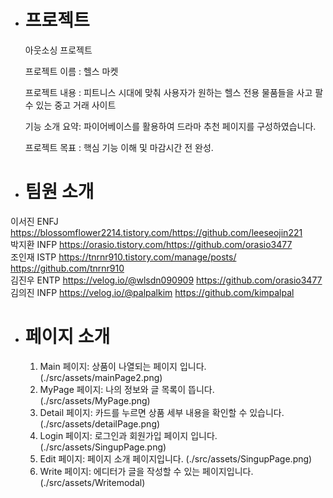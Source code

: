 - # 프로젝트

  아웃소싱 프로젝트

  프로젝트 이름 : 헬스 마켓

  프로젝트 내용 : 피트니스 시대에 맞춰 사용자가 원하는 헬스 전용 물품들을 사고 팔 수 있는 중고 거래 사이트


  기능 소개 요약: 파이어베이스를 활용하여 드라마 추천 페이지를 구성하였습니다.

  프로젝트 목표 : 핵심 기능 이해 및 마감시간 전 완성.

- # 팀원 소개

이서진 ENFJ https://blossomflower2214.tistory.com/https://github.com/leeseojin221 <br/>
박지환 INFP https://orasio.tistory.com/https://github.com/orasio3477 <br/>
조인재 ISTP https://tnrnr910.tistory.com/manage/posts/ https://github.com/tnrnr910 <br/>
김진우 ENTP https://velog.io/@wlsdn090909 https://github.com/orasio3477 <br/>
김의진 INFP https://velog.io/@palpalkim https://github.com/kimpalpal <br/>

- # 페이지 소개

  1. Main 페이지: 상품이 나열되는 페이지 입니다. (./src/assets/mainPage2.png)<br/>
  2. MyPage 페이지: 나의 정보와 글 목록이 뜹니다. (./src/assets/MyPage.png)<br/>
  3. Detail 페이지: 카드를 누르면 상품 세부 내용을 확인할 수 있습니다. (./src/assets/detailPage.png)<br/>
  4. Login 페이지: 로그인과 회원가입 페이지 입니다. (./src/assets/SingupPage.png)<br/>
  5. Edit 페이지: 페이지 소개 페이지입니다. (./src/assets/SingupPage.png)<br/>
  6. Write 페이지: 에디터가 글을 작성할 수 있는 페이지입니다. (./src/assets/Writemodal)<br/>
